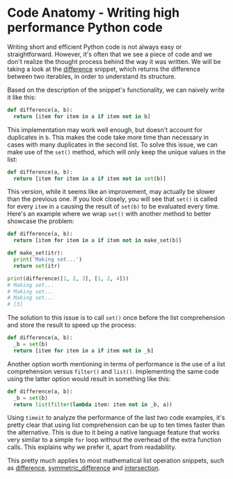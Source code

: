 # Code Anatomy - Writing high performance Python code

Writing short and efficient Python code is not always easy or straightforward. However, it's often that we see a piece of code and we don't realize the thought process behind the way it was written. We will be taking a look at the [difference](https://github.com/mindulle/Documents/blob/main/python/s/difference/README.md) snippet, which returns the difference between two iterables, in order to understand its structure.

Based on the description of the snippet's functionality, we can naively write it like this:

```py
def difference(a, b):
  return [item for item in a if item not in b]
```

This implementation may work well enough, but doesn't account for duplicates in `b`. This makes the code take more time than necessary in cases with many duplicates in the second list. To solve this issue, we can make use of the `set()` method, which will only keep the unique values in the list:

```py
def difference(a, b):
  return [item for item in a if item not in set(b)]
```

This version, while it seems like an improvement, may actually be slower than the previous one. If you look closely, you will see that `set()` is called for every `item` in `a` causing the result of `set(b)` to be evaluated every time. Here's an example where we wrap `set()` with another method to better showcase the problem:

```py
def difference(a, b):
  return [item for item in a if item not in make_set(b)]

def make_set(itr):
  print('Making set...')
  return set(itr)

print(difference([1, 2, 3], [1, 2, 4]))
# Making set...
# Making set...
# Making set...
# [3]
```

The solution to this issue is to call `set()` once before the list comprehension and store the result to speed up the process:

```py
def difference(a, b):
  _b = set(b)
  return [item for item in a if item not in _b]
```

Another option worth mentioning in terms of performance is the use of a list comprehension versus `filter()` and `list()`. Implementing the same code using the latter option would result in something like this:

```py
def difference(a, b):
  _b = set(b)
  return list(filter(lambda item: item not in _b, a))
```

Using `timeit` to analyze the performance of the last two code examples, it's pretty clear that using list comprehension can be up to ten times faster than the alternative. This is due to it being a native language feature that works very similar to a simple `for` loop without the overhead of the extra function calls. This explains why we prefer it, apart from readability.

This pretty much applies to most mathematical list operation snippets, such as [difference](https://github.com/mindulle/Documents/blob/main/python/s/difference/README.md), [symmetric\_difference](https://github.com/mindulle/Documents/blob/main/python/s/symmetric-difference/README.md) and [intersection](https://github.com/mindulle/Documents/blob/main/python/s/intersection/README.md).
